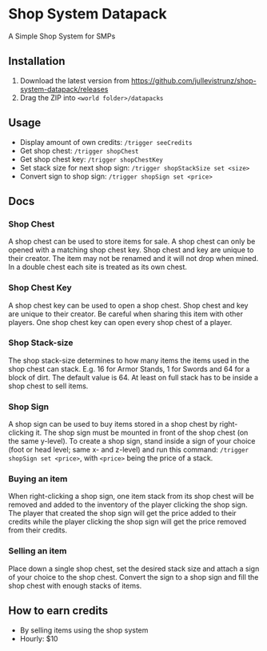 # Shop System Datapack

A Simple Shop System for SMPs

## Installation

1. Download the latest version from https://github.com/jullevistrunz/shop-system-datapack/releases
2. Drag the ZIP into `<world folder>/datapacks`

## Usage

- Display amount of own credits: `/trigger seeCredits`
- Get shop chest: `/trigger shopChest`
- Get shop chest key: `/trigger shopChestKey`
- Set stack size for next shop sign: `/trigger shopStackSize set <size>`
- Convert sign to shop sign: `/trigger shopSign set <price>`

## Docs

### Shop Chest

A shop chest can be used to store items for sale. A shop chest can only be opened with a matching shop chest key. Shop chest and key are unique to their creator. The item may not be renamed and it will not drop when mined. In a double chest each site is treated as its own chest.

### Shop Chest Key

A shop chest key can be used to open a shop chest. Shop chest and key are unique to their creator. Be careful when sharing this item with other players. One shop chest key can open every shop chest of a player.

### Shop Stack-size

The shop stack-size determines to how many items the items used in the shop chest can stack. E.g. 16 for Armor Stands, 1 for Swords and 64 for a block of dirt. The default value is 64. At least on full stack has to be inside a shop chest to sell items.

### Shop Sign

A shop sign can be used to buy items stored in a shop chest by right-clicking it. The shop sign must be mounted in front of the shop chest (on the same y-level). To create a shop sign, stand inside a sign of your choice (foot or head level; same x- and z-level) and run this command: `/trigger shopSign set <price>`, with `<price>` being the price of a stack.

### Buying an item

When right-clicking a shop sign, one item stack from its shop chest will be removed and added to the inventory of the player clicking the shop sign. The player that created the shop sign will get the price added to their credits while the player clicking the shop sign will get the price removed from their credits.

### Selling an item

Place down a single shop chest, set the desired stack size and attach a sign of your choice to the shop chest. Convert the sign to a shop sign and fill the shop chest with enough stacks of items.

## How to earn credits

- By selling items using the shop system
- Hourly: $10
